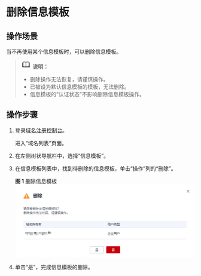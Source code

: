 # 删除信息模板<a name="domain_ug_340006"></a>

## 操作场景<a name="zh-cn_topic_0212131361_section34591425184512"></a>

当不再使用某个信息模板时，可以删除信息模板。

>![](public_sys-resources/icon-note.gif) **说明：** 
>-   删除操作无法恢复，请谨慎操作。
>-   已被设为默认信息模板的模板，无法删除。
>-   信息模板的“认证状态”不影响删除信息模板操作。

## 操作步骤<a name="zh-cn_topic_0212131361_section166731449164516"></a>

1.  登录[域名注册控制台](https://console.huaweicloud.com/domain/?region=cn-north-4#/domain/list)。

    进入“域名列表”页面。

2.  在左侧树状导航栏中，选择“信息模板”。

1.  在信息模板列表中，找到待删除的信息模板，单击“操作”列的“删除”。

    **图 1**  删除信息模板<a name="zh-cn_topic_0212131361_fig10207165945017"></a>  
    ![](figures/删除信息模板.png "删除信息模板")

2.  单击“是”，完成信息模板的删除。

